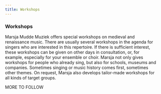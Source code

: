 ```yaml
---
title: Workshops
---
```

### Workshops

Marsja Mudde Muziek offers special workshops on medieval and renaissance music. There are usually several workshops in the agenda for singers who are interested in this repertoire. If there is sufficient interest, these workshops can be given on other days in consultation, or, for example, especially for your ensemble or choir.
Marsja not only gives workshops for people who already sing, but also for schools, museums and companies. Sometimes singing or music history comes first, sometimes other themes. On request, Marsja also develops tailor-made workshops for all kinds of target groups.

MORE TO FOLLOW
